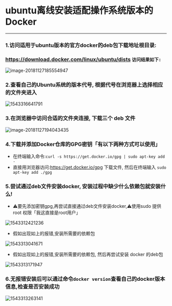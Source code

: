 # ubuntu离线安装适配操作系统版本的Docker

---

### 1.访问适用于ubuntu版本的官方docker的deb包下载地址根目录:

### https://download.docker.com/linux/ubuntu/dists     	`访问结果如下:`

![image-20181127185554947](https://github.com/kerbalwzy/aboutPython/blob/master/media/installDockerOffline/image-20181127185554947.png)

### 2.查看自己的Ubuntu系统的版本代号, 根据代号在浏览器上选择相应的文件夹进入

![1543316641791](/Users/wzy/Documents/PythonCode/aboutPython/media/installDockerOffline/1543316641791.png)

### 3.在浏览器中访问合适的文件夹连接, 下载三个 deb 文件

![image-20181127194043435](https://github.com/kerbalwzy/aboutPython/blob/master/media/installDockerOffline/image-20181127194043435.png)

### 4.下载并添加Docker仓库的GPG密钥「有以下两种方式可以使用」

- 在终端输入命令:`curl -s https://get.docker.io/gpg | sudo apt-key add -  ` 
- 直接用浏览器访问:https://get.docker.io/gpg 下载文件, 然后在终端输入 `sudo apt-key add ./gpg`

### 5.尝试通过deb文件安装docker, 安装过程中缺少什么依赖包就安装什么!

- ⚠️要先添加密钥gpg,再尝试直接通过deb文件安装docker,⚠️使用sudo 提供 root 权限「我这直接是root用户」

![1543312421236](https://github.com/kerbalwzy/aboutPython/blob/master/media/installDockerOffline/1543312421236.png)

- 假如出现如上的报错,安装所需要的依赖包

![1543313041671](/Users/wzy/Documents/PythonCode/aboutPython/media/installDockerOffline/1543313041671.png)

-  假如出现如上的报错,安装所需要的依赖包, 然后再尝试安装 docker 的deb包

![1543313171947](https://github.com/kerbalwzy/aboutPython/blob/master/media/installDockerOffline/1543313171947.png)

### 6.无报错安装后可以通过命令`docker version`查看自己的docker版本信息,检查是否安装成功

![1543313263141](/Users/wzy/Documents/PythonCode/aboutPython/media/installDockerOffline/1543313263141.png)

